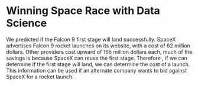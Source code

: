 # Winning Space Race with Data Science

We predicted if the Falcon 9 first stage will land successfully. SpaceX advertises Falcon 9 rocket launches on its website, with a cost of 62 million dollars. Other providers cost upward of 165 million dollars each, much of the savings is because SpaceX can reuse the first stage. Therefore , if we can determine if the first stage will land, we can determine the cost of a launch. This information can be used if an alternate company wants to bid against SpaceX for a rocket launch.


